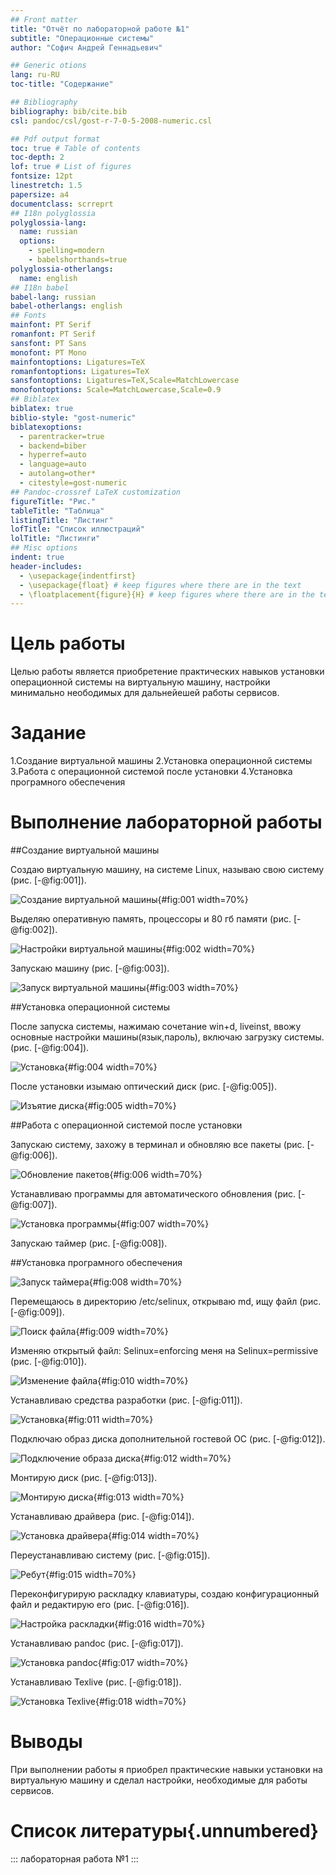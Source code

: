 ```yaml
---
## Front matter
title: "Отчёт по лабораторной работе №1"
subtitle: "Операционные системы"
author: "Софич Андрей Геннадьевич"

## Generic otions
lang: ru-RU
toc-title: "Содержание"

## Bibliography
bibliography: bib/cite.bib
csl: pandoc/csl/gost-r-7-0-5-2008-numeric.csl

## Pdf output format
toc: true # Table of contents
toc-depth: 2
lof: true # List of figures
fontsize: 12pt
linestretch: 1.5
papersize: a4
documentclass: scrreprt
## I18n polyglossia
polyglossia-lang:
  name: russian
  options:
	- spelling=modern
	- babelshorthands=true
polyglossia-otherlangs:
  name: english
## I18n babel
babel-lang: russian
babel-otherlangs: english
## Fonts
mainfont: PT Serif
romanfont: PT Serif
sansfont: PT Sans
monofont: PT Mono
mainfontoptions: Ligatures=TeX
romanfontoptions: Ligatures=TeX
sansfontoptions: Ligatures=TeX,Scale=MatchLowercase
monofontoptions: Scale=MatchLowercase,Scale=0.9
## Biblatex
biblatex: true
biblio-style: "gost-numeric"
biblatexoptions:
  - parentracker=true
  - backend=biber
  - hyperref=auto
  - language=auto
  - autolang=other*
  - citestyle=gost-numeric
## Pandoc-crossref LaTeX customization
figureTitle: "Рис."
tableTitle: "Таблица"
listingTitle: "Листинг"
lofTitle: "Список иллюстраций"
lolTitle: "Листинги"
## Misc options
indent: true
header-includes:
  - \usepackage{indentfirst}
  - \usepackage{float} # keep figures where there are in the text
  - \floatplacement{figure}{H} # keep figures where there are in the text
---
```


# Цель работы

Целью работы является приобретение практических навыков установки операционной системы на виртуальную машину, настройки минимально неободимых для дальнейешей работы сервисов.


# Задание

1.Создание виртуальной машины
2.Установка операционной системы
3.Работа с операционной системой после установки
4.Установка програмного обеспечения

# Выполнение лабораторной работы
##Создание виртуальной машины

Создаю виртуальную машину, на системе Linux, называю свою систему (рис. [-@fig:001]).

![Создание виртуальной машины](image/1.png){#fig:001 width=70%}

Выделяю оперативную память, процессоры и 80 гб памяти (рис. [-@fig:002]).

![Настройки виртуальной машины](image/2.png){#fig:002 width=70%}

Запускаю машину (рис. [-@fig:003]).

![Запуск виртуальной машины](image/3.png){#fig:003 width=70%}

##Установка операционной системы

После запуска системы, нажимаю сочетание win+d, liveinst, ввожу основные настройки машины(язык,пароль), включаю загрузку системы. (рис. [-@fig:004]).

![Установка](image/4.png){#fig:004 width=70%} 

После установки изымаю оптический диск (рис. [-@fig:005]).

![Изъятие диска](image/5.png){#fig:005 width=70%} 

##Работа с операционной системой после установки

Запускаю систему, захожу в терминал и обновляю все пакеты (рис. [-@fig:006]).

![Обновление пакетов](image/6.png){#fig:006 width=70%} 

Устанавливаю программы для автоматического обновления (рис. [-@fig:007]).

![Установка программы](image/7.png){#fig:007 width=70%} 

Запускаю таймер (рис. [-@fig:008]).

##Установка програмного обеспечения

![Запуск таймера](image/8.png){#fig:008 width=70%}

Перемещаюсь в директорию /etc/selinux, открываю md, ищу файл (рис. [-@fig:009]).

![Поиск файла](image/9.png){#fig:009 width=70%}

Изменяю открытый файл: Selinux=enforcing меня на Selinux=permissive (рис. [-@fig:010]).

![Изменение файла](image/10.png){#fig:010 width=70%}

Устанавливаю средства разработки (рис. [-@fig:011]).

![Установка](image/11.png){#fig:011 width=70%}

Подключаю образ диска дополнительной гостевой ОС (рис. [-@fig:012]).

![Подключение образа диска](image/12.png){#fig:012 width=70%}

Монтирую диск (рис. [-@fig:013]).

![Монтирую диска](image/13.png){#fig:013 width=70%}

Устанавливаю драйвера (рис. [-@fig:014]).

![Установка драйвера](image/14.png){#fig:014 width=70%}

Переустанавливаю систему (рис. [-@fig:015]).

![Ребут](image/15.png){#fig:015 width=70%}

Переконфигурирую раскладку клавиатуры, создаю конфигурационный файл и  редактирую его (рис. [-@fig:016]).

![Настройка раскладки](image/16.png){#fig:016 width=70%}

Устанавливаю pandoc (рис. [-@fig:017]).

![Установка pandoc](image/17.png){#fig:017 width=70%}

Устанавливаю Texlive (рис. [-@fig:018]).

![Установка Texlive](image/18.png){#fig:018 width=70%}


# Выводы

При выполнении работы я приобрел практические навыки установки на виртуальную машину и сделал настройки, необходимые для работы сервисов.

# Список литературы{.unnumbered}

::: лабораторная работа №1
:::
